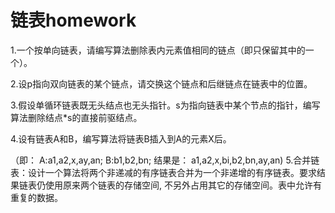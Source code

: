 # 链表homework

1.一个按单向链表，请编写算法删除表内元素值相同的链点（即只保留其中的一个）。

2.设p指向双向链表的某个链点，请交换这个链点和后继链点在链表中的位置。

3.假设单循环链表既无头结点也无头指针。s为指向链表中某个节点的指针，编写算法删除结点*s的直接前驱结点。

4.设有链表A和B，编写算法将链表B插入到A的元素X后。

（即：     A:a1,a2,x,ay,an; B:b1,b2,bn; 
  结果是： a1,a2,x,bi,b2,bn,ay,an)
5.合并链表：设计一个算法将两个非递减的有序链表合并为一个非递增的有序链表。要求结果链表仍使用原来两个链表的存储空间, 不另外占用其它的存储空间。表中允许有重复的数据。 

